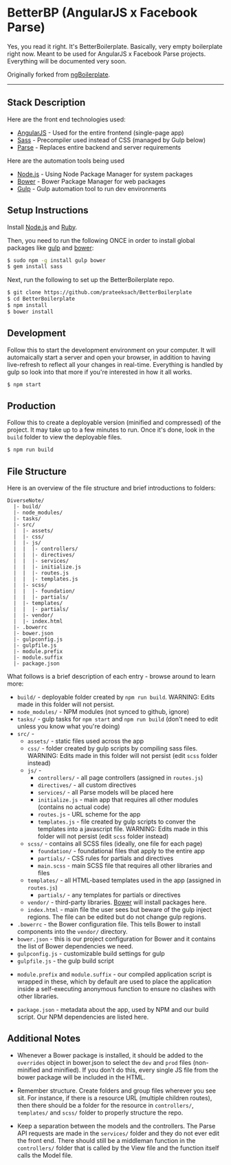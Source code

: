 # BetterBP (AngularJS x Facebook Parse)

Yes, you read it right. It's BetterBoilerplate. Basically, very empty boilerplate right now.
Meant to be used for AngularJS x Facebook Parse projects. Everything will be documented
very soon.

Originally forked from [ngBoilerplate](https://github.com/ngbp/ngbp).

***

Stack Description
-----------------

Here are the front end technologies used: 

* [AngularJS](http://angularjs.org/) - Used for the entire frontend (single-page app)
* [Sass](http://sass-lang.com/) - Precompiler used instead of CSS (managed by Gulp below)
* [Parse](https://parse.com) - Replaces entire backend and server requirements

Here are the automation tools being used

* [Node.js](https://nodejs.org/) - Using Node Package Manager for system packages
* [Bower](http://bower.io/) - Bower Package Manager for web packages
* [Gulp](http://gulpjs.com) - Gulp automation tool to run dev environments

Setup Instructions
-----------------

Install [Node.js](https://nodejs.org/) and [Ruby](https://www.ruby-lang.org/en/documentation/installation/). 

Then, you need to run the following ONCE in order to install global packages like [gulp](http://gulpjs.com/) and [bower](http://bower.io/):

```sh
$ sudo npm -g install gulp bower
$ gem install sass
```

Next, run the following to set up the BetterBoilerplate repo.

```sh
$ git clone https://github.com/prateeksach/BetterBoilerplate
$ cd BetterBoilerplate
$ npm install
$ bower install
```

Development
-----------------

Follow this to start the development environment on your computer. It will automaically start a server and open your browser, in addition to having live-refresh to reflect all your changes in real-time. Everything is handled by gulp so look into that more if you're interested in how it all works.

```sh
$ npm start
```

Production
-----------------

Follow this to create a deployable version (minified and compressed) of the project. It may take up to a few minutes to run. Once it's done, look in the `build` folder to view the deployable files.

```sh
$ npm run build
```

File Structure
-----------------

Here is an overview of the file structure and brief introductions to folders:

```
DiverseNote/
  |- build/
  |- node_modules/
  |- tasks/
  |- src/
  |  |- assets/
  |  |- css/
  |  |- js/
  |  |  |- controllers/
  |  |  |- directives/
  |  |  |- services/
  |  |  |- initialize.js
  |  |  |- routes.js
  |  |  |- templates.js
  |  |- scss/
  |  |  |- foundation/
  |  |  |- partials/
  |  |- templates/
  |  |  |- partials/
  |  |- vendor/
  |	 |- index.html
  |- .bowerrc
  |- bower.json
  |- gulpconfig.js
  |- gulpfile.js
  |- module.prefix
  |- module.suffix
  |- package.json
```
What follows is a brief description of each entry - browse around to learn more:

* `build/` - deployable folder created by `npm run build`. WARNING: Edits made in this folder will not persist.
* `node_modules/` - NPM modules (not synced to github, ignore)
* `tasks/` - gulp tasks for `npm start` and `npm run build` (don't need to edit unless you know what you're doing)
* `src/` - 
	* `assets/` - static files used across the app
	* `css/` - folder created by gulp scripts by compiling sass files. WARNING: Edits made in this folder will not persist (edit `scss` folder instead)
	* `js/` - 
		* `controllers/` - all page controllers (assigned in `routes.js`)
		* `directives/` - all custom directives
		* `services/` - all Parse models will be placed here
		* `initialize.js` - main app that requires all other modules (contains no actual code)
		* `routes.js` - URL scheme for the app
		* `templates.js` - file created by gulp scripts to conver the templates into a javascript file. WARNING: Edits made in this folder will not persist (edit `scss` folder instead)
	* `scss/` - contains all SCSS files (ideally, one file for each page)
		* `foundation/` - foundational files that apply to the entire app
		* `partials/` - CSS rules for partials and directives
		* `main.scss` - main SCSS file that requires all other libraries and files
	* `templates/` - all HTML-based templates used in the app (assigned in `routes.js`)
		* `partials/` - any templates for partials or directives
	* `vendor/` - third-party libraries. [Bower](http://bower.io) will install packages here.
	* `index.html` - main file the user sees but beware of the gulp inject regions. The file can be edited but do not change gulp regions.
* `.bowerrc` - the Bower configuration file. This tells Bower to install components into the `vendor/` directory.
* `bower.json` - this is our project configuration for Bower and it contains the list of Bower dependencies we need.
* `gulpconfig.js` - customizable build settings for gulp
* `gulpfile.js` - the gulp build script
- `module.prefix` and `module.suffix` - our compiled application script is wrapped in these, which by default are used to place the application inside a self-executing anonymous function to ensure no clashes with other libraries.
* `package.json` - metadata about the app, used by NPM and our build script. Our NPM dependencies are listed here.

Additional Notes
-----------------

* Whenever a Bower package is installed, it should be added to the `overrides` object in bower.json to select the `dev` and `prod` files (non-minified and minified). If you don't do this, every single JS file from the bower package will be included in the HTML.

* Remember structure. Create folders and group files wherever you see sit. For instance, if there is a resource URL (multiple children routes), then there should be a folder for the resource in `controllers/`, `templates/` and `scss/` folder to properly structure the repo.

* Keep a separation between the models and the controllers. The Parse API requests are made in the `services/` folder and they do not ever edit the front end. There should still be a middleman function in the `controllers/`  folder that is called by the View file and the function itself calls the Model file.